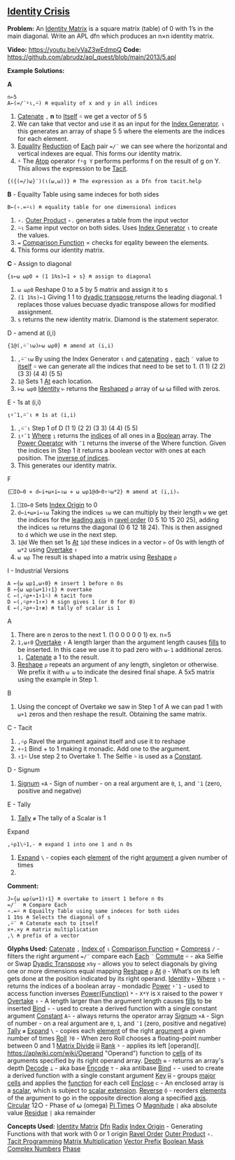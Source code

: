 ## [Identity Crisis](https://problems.tryapl.org/psets/2013.html?goto=P5_Identity_Crisis)

**Problem:** An [Identity Matrix](https://en.wikipedia.org/wiki/Identity_matrix) is a square matrix (table) of 0 with 1’s in the main diagonal. Write an APL dfn which produces an n×n identity matrix.

**Video:** https://youtu.be/vVaZ3wEdmpQ
**Code:** https://github.com/abrudz/apl_quest/blob/main/2013/5.apl

**Example Solutions:**

**A**
```APL
n←5
A←(=/¨⍤⍳,⍨) ⍝ equality of x and y in all indices
```

1. [Catenate](https://aplwiki.com/wiki/Catenate) `,` **n** to [Itself](https://aplwiki.com/wiki/Commute) `⍨` we get a vector of 5 5
2. We can take that vector and use it as an input for the [Index Generator](https://aplwiki.com/wiki/Index_Generator). `⍳` this generates an array of shape 5 5 where the elements are the indices for each element.
3. [Equality](https://aplwiki.com/wiki/Comparison_function) [Reduction](https://aplwiki.com/wiki/Reduce) of [Each](https://aplwiki.com/wiki/Each) pair `=/¨` we can see where the horizontal and vertical indexes are equal.  This forms our identity matrix. 
4. `⍤` The [Atop](https://aplwiki.com/wiki/Atop_(operator)) operator `f⍤g Y` performs  performs f on the result of g on Y.  This allows the expression to be [Tacit](https://aplwiki.com/wiki/Tacit_programming). 

```APL
{({(=/)⍵}¨)(⍳(⍵,⍵))} ⍝ The expression as a Dfn from tacit.help
```

**B** - Equailty Table using same indeces for both sides
```APL
B←(∘.=⍨⍳) ⍝ equality table for one dimensional indices
```

1. `∘.` [Outer Product](https://aplwiki.com/wiki/Outer_Product) `∘.` generates a table from the input vector
2. `⍨⍳` Same input vector on both sides. Uses [Index Generator](https://aplwiki.com/wiki/Index_Generator) `⍳` to create the values. 
3. `=` [Comparison Function](https://aplwiki.com/wiki/Comparison_function) = checks for eqality beween the elements. 
4. This forms our identity matrix. 

**C** - Assign to diagonal
```APL
{s←⍵ ⍵⍴0 ⋄ (1 1⍉s)←1 ⋄ s} ⍝ assign to diagonal
```

1. `⍵ ⍵⍴0` Reshape 0 to a 5 by 5 matrix and assign it to s
2. `(1 1⍉s)←1` Giving 1 1 to [dyadic transpose ](https://xpqz.github.io/learnapl/dyadictrn.html?highlight=assignment#dyadic-transpose-ab)returns the leading diagonal. 1 replaces those values becuase dyadic transpose allows for modified assignment. 
3. `s` returns the new identity matrix. Diamond is the statement seperator. 

D - amend at (i,i)
```APL
{1@(,⍨¨⍳⍵)⊢⍵ ⍵⍴0} ⍝ amend at (i,i)
```
1. `,⍨¨⍳⍵` By using the Index Generator `⍳`  and [catenating](https://aplwiki.com/wiki/Catenate) `,` [each](https://aplwiki.com/wiki/Each) `¨`  value to [itself](https://aplwiki.com/wiki/Commute) `⍨` we can generate all the indices that need to be set to 1.  (1 1) (2 2) (3 3) (4 4) (5 5)
2. `1@` Sets 1 [At](https://xpqz.github.io/cultivations/Operators.html#at) each location.
3. `⊢⍵ ⍵⍴0` [Identity](https://aplwiki.com/wiki/Identity) `⊢` returns the  [Reshaped](https://aplwiki.com/wiki/Reshape) `⍴` array of ⍵ ⍵ filled with zeros. 

E - 1s at (i,i)
```APL
⍸⍣¯1,⍨¨⍳ ⍝ 1s at (i,i)
```
1. `,⍨¨⍳` Step 1 of D (1 1) (2 2) (3 3) (4 4) (5 5)
2.  `⍸⍣¯1`  [Where](https://aplwiki.com/wiki/Indices) `⍸` returns the [indices](https://aplwiki.com/wiki/Index "Index") of all ones in a [Boolean](https://aplwiki.com/wiki/Boolean "Boolean") array. The [Power Operator](https://aplwiki.com/wiki/Power_(operator))  with `¯1` returns the inverse of the Where function. Given the indices in Step 1 it returns a boolean vector with ones at each position. The [inverse of indices](https://aplwiki.com/wiki/Indices#Inverse). 
3. This generates our identity matrix. 

F
```APL
{⎕IO←0 ⋄ d←i+⍵×i←⍳⍵ ⋄ ⍵ ⍵⍴1@d⊢0↑⍨⍵*2} ⍝ amend at (i,i)ₙ
```
1. `⎕IO←0` Sets [Index Origin](https://aplwiki.com/wiki/Index_origin)  to 0
2. `d←i+⍵×i←⍳⍵` Taking the indices `⍳⍵` we can multiply by their length `w` we get the indices for the [leading axis](https://aplwiki.com/wiki/Leading_axis_theory) in [ravel order](https://aplwiki.com/wiki/Ravel_order) (0 5 10 15 20 25), adding the indices `⍳⍵` returns the diagonal (0 6 12 18 24). This is then assigned to `d` which we use in the next step. 
4. `1@d` We then set 1s [At](https://xpqz.github.io/cultivations/Operators.html#at) `1@d` these indices in a vector `⊢` of 0s with length of `⍵*2` using [Overtake](https://aplwiki.com/wiki/Take#Overtaking)  `↑` 
5. `⍵ ⍵⍴` The result is shaped into a matrix using [Reshape](https://aplwiki.com/wiki/Reshape) `⍴`

I - Industrial Versions
```APL
A ←{⍵ ⍵⍴1,⍵↑0} ⍝ insert 1 before n 0s
B ←{⍵ ⍵⍴(⍵+1)↑1} ⍝ overtake
C ←(,⍨⍴+∘1↑1⍨) ⍝ tacit form
D ←(,⍨⍴+∘1↑×) ⍝ sign gives 1 (or 0 for 0)
E ←(,⍨⍴+∘1↑≢) ⍝ tally of scalar is 1
```

A 
1. There are n zeros to the next 1. (1 0 0 0 0 0 1) ex. n=5
2. `1,⍵↑0` [Overtake](https://aplwiki.com/wiki/Take#Overtaking) `↑` A length larger than the argument length causes [fills](https://aplwiki.com/wiki/Fill_element "Fill element") to be inserted. In this case we use it to pad zero with `⍵-1` additional zeros. `1,` [Catenate](https://aplwiki.com/wiki/Catenate) a 1 to the result. 
3.  [Reshape](https://aplwiki.com/wiki/Reshape) `⍴` repeats an argument of any length, singleton or otherwise. We prefix it with `⍵ ⍵` to indicate the desired final shape.  A 5x5 matrix using the example in Step 1. 

B
1.  Using the concept of Overtake we saw in Step 1 of A we can pad 1 with `⍵+1`  zeros and then reshape the result. Obtaining the same matrix. 

C - Tacit
1.  `,⍨⍴` Ravel the argument against itself and use it to reshape
2. `+∘1` Bind + to 1 making it monadic. Add one to the argument. 
3. `↑1⍨` Use step 2 to Overtake 1. The Selfie `⍨` is used as a [Constant](https://aplwiki.com/wiki/Constant). 

D  - Signum
1.  [Signum](https://aplwiki.com/wiki/Signum) `×A` - Sign of number  - on a real argument are `0`, `1`, and `¯1` (zero, positive and negative)

E - Tally
1.  [Tally](https://aplwiki.com/wiki/Tally) `≢` The tally of a Scalar is 1

Expand
```APL
,⍨⍴1\⍨1,- ⍝ expand 1 into one 1 and n 0s
```

1. [Expand](https://xpqz.github.io/cultivations/Functions7.html?#expand) `\` - copies each [element](https://aplwiki.com/wiki/Element "Element") of the right [argument](https://aplwiki.com/wiki/Argument "Argument") a given number of times
2. 

**Comment:** 
```APL
J←{⍵ ⍵⍴(⍵+1)↑1} ⍝ overtake to insert 1 before n 0s
=/¨  ⍝ Compare Each
∘.=⍨ ⍝ Equailty Table using same indeces for both sides
1 1⍉s ⍝ Selects the diagonal of s
,⍨¨ ⍝ Catenate each to itself
x+.×y ⍝ matrix multiplication
,\ ⍝ prefix of a vector
```

**Glyphs Used:**
[Catenate](https://aplwiki.com/wiki/Catenate) `,`
[Index of](https://aplwiki.com/wiki/Index_Of) `⍳`
[Comparison Function](https://aplwiki.com/wiki/Comparison_function) =
[Compress](https://aplwiki.com/wiki/Replicate) `/` - filters the right argument `=/¨` compare each
[Each](https://aplwiki.com/wiki/Each) `¨` 
[Commute](https://aplwiki.com/wiki/Commute) `⍨`  - aka Selfie or Swap
[Dyadic Transpose](https://xpqz.github.io/learnapl/dyadictrn.html?#dyadic-transpose-ab) ``x⍉y`` - allows you to select diagonals by giving one or more dimensions equal mapping
[Reshape](https://aplwiki.com/wiki/Reshape) `⍴`
[At](https://xpqz.github.io/cultivations/Operators.html#at) `@` - What’s on its left gets done at the position indicated by its right operand. 
[Identity](https://aplwiki.com/wiki/Identity) `⊢`
[Where](https://aplwiki.com/wiki/Indices) `⍸` - returns the indices of a boolean array - mondadic
[Power](https://aplwiki.com/wiki/Power_(operator)) `⍣¯1` - used to access function inverses
[Power(Function)](https://aplwiki.com/wiki/Power_(function)) `*` -  `X*Y` is `X` raised to the power `Y`
[Overtake](https://aplwiki.com/wiki/Take#Overtaking) `↑` - A length larger than the argument length causes [fills](https://aplwiki.com/wiki/Fill_element "Fill element") to be inserted
[Bind](https://aplwiki.com/wiki/Bind) `∘` -  used to create a derived function with a single constant argument
[Constant](https://xpqz.github.io/cultivations/Operators.html#constant-a) `A⍨` - always returns the operator array
[Signum](https://aplwiki.com/wiki/Signum) `×A` - Sign of number  - on a real argument are `0`, `1`, and `¯1` (zero, positive and negative)
[Tally](https://aplwiki.com/wiki/Tally) `≢`
[Expand](https://xpqz.github.io/cultivations/Functions7.html?#expand) `\` - copies each [element](https://aplwiki.com/wiki/Element "Element") of the right [argument](https://aplwiki.com/wiki/Argument "Argument") a given number of times
[Roll](https://aplwiki.com/wiki/Roll) `?0` - When zero Roll chooses a floating-point number between 0 and 1
[Matrix Divide](https://aplwiki.com/wiki/Matrix_Divide) `⌹`
[Rank](https://aplwiki.com/wiki/Rank_(operator)) `⍤` - applies its left [operand](. https://aplwiki.com/wiki/Operand "Operand") function to [cells](https://aplwiki.com/wiki/Cells "Cells") of its arguments specified by its right operand array.
[Depth](https://aplwiki.com/wiki/Depth) `≡` - returns an array's depth
[Decode](https://aplwiki.com/wiki/Decode) `⊥` - aka base
[Encode](https://aplwiki.com/wiki/Encode) `⊤` - aka antibase
[Bind](https://aplwiki.com/wiki/Bind) `∘` - used to create a derived function with a single constant argument
[Key](https://aplwiki.com/wiki/Key)  `⌸` - groups [major cells](https://aplwiki.com/wiki/Major_cell "Major cell") and applies the [function](https://aplwiki.com/wiki/Function "Function") for each cell
[Enclose](https://aplwiki.com/wiki/Enclose) `⊂` - An enclosed array is a [scalar](https://aplwiki.com/wiki/Scalar "Scalar"), which is subject to [scalar extension](https://aplwiki.com/wiki/Scalar_extension "Scalar extension").
[Reverse](https://aplwiki.com/wiki/Reverse) `⌽` - reorders [elements](https://aplwiki.com/wiki/Elements "Elements") of the argument to go in the opposite direction along a specified [axis](https://aplwiki.com/wiki/Axis "Axis").
[Circular](https://aplwiki.com/wiki/Circular)  12○ - Phase of ⍵ (omega)
[Pi Times](https://aplwiki.com/wiki/Pi_Times) ○ 
[Magnitude](https://aplwiki.com/wiki/Magnitude) `|` aka absolute value
[Residue](https://aplwiki.com/wiki/Residue) `|` aka remainder

**Concepts Used:**
[Identity Matrix](https://en.wikipedia.org/wiki/Identity_matrix)
[Dfn](https://aplwiki.com/wiki/Dfn)
[Radix](https://en.wikipedia.org/wiki/Radix)
[Index Origin](https://aplwiki.com/wiki/Index_origin) - Generating Functions with that work with 0 or 1 origin
[Ravel Order](https://aplwiki.com/wiki/Ravel_order)
[Outer Product](https://aplwiki.com/wiki/Outer_Product) `∘.`
[Tacit Programming](https://aplwiki.com/wiki/Tacit_programming)
[Matrix Multiplication](https://en.wikipedia.org/wiki/Matrix_multiplication)
[Vector Prefix](https://aplwiki.com/wiki/Prefix)
[Boolean Mask](https://aplwiki.com/wiki/Boolean)
[Complex Numbers](https://aplwiki.com/wiki/Complex_number)
[Phase](https://en.wikipedia.org/wiki/Phase_(waves))

